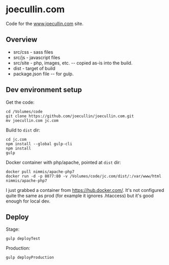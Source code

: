 # joecullin.com

Code for the www.joecullin.com site.

## Overview

- src/css - sass files
- src/js - javascript files
- src/site - php, images, etc. -- copied as-is into the build.
- dist - target of build
- package.json file -- for gulp.


## Dev environment setup

Get the code:
```
cd /Volumes/code
git clone https://github.com/joecullin/joecullin.com.git
mv joecullin.com jc.com
```

Build to `dist` dir:
```
cd jc.com
npm install --global gulp-cli
npm install
gulp
```

Docker container with php/apache, pointed at `dist` dir:
```
docker pull nimmis/apache-php7
docker run -d -p 8077:80 -v /Volumes/code/jc.com/dist/:/var/www/html nimmis/apache-php7
```

I just grabbed a container from https://hub.docker.com/. It's not configured quite the same as prod (for example it ignores .htaccess) but it's good enough for local dev.

## Deploy

Stage:
```
gulp deployTest
```
Production:
```
gulp deployProduction
```